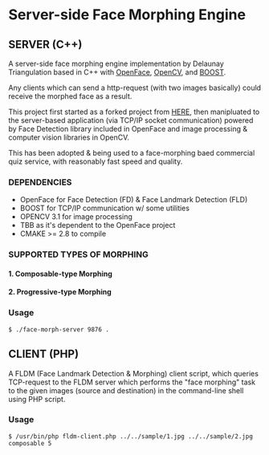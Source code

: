 # Server-side Face Morphing Engine

## SERVER (C++)

A server-side face morphing engine implementation by Delaunay Triangulation based in C++ with [OpenFace](https://github.com/TadasBaltrusaitis/OpenFace), [OpenCV](https://github.com/opencv/opencv), and [BOOST](https://github.com/boostorg/). 

Any clients which can send a http-request (with two images basically) could receive the morphed face as a result.

This project first started as a forked project from [HERE](https://github.com/DevendraPratapYadav/FaceMorphing), then manipluated to the server-based application (via TCP/IP socket communication) powered by Face Detection library included in OpenFace and image processing & computer vision libraries in OpenCV.

This has been adopted & being used to a face-morphing baed commercial quiz service, with reasonably fast speed and quality.

### DEPENDENCIES

- OpenFace for Face Detection (FD) & Face Landmark Detection (FLD)
- BOOST for TCP/IP communication w/ some utilities
- OPENCV 3.1 for image processing
- TBB as it's dependent to the OpenFace project
- CMAKE >= 2.8 to compile

### SUPPORTED TYPES OF MORPHING

#### 1. Composable-type Morphing

#### 2. Progressive-type Morphing

### Usage

```
$ ./face-morph-server 9876 .
```

## CLIENT (PHP)

A FLDM (Face Landmark Detection & Morphing) client script, which queries TCP-request to the FLDM server which performs the "face morphing" task to the given images (source and destination) in the command-line shell using PHP script.

### Usage
```
$ /usr/bin/php fldm-client.php ../../sample/1.jpg ../../sample/2.jpg composable 5
```

